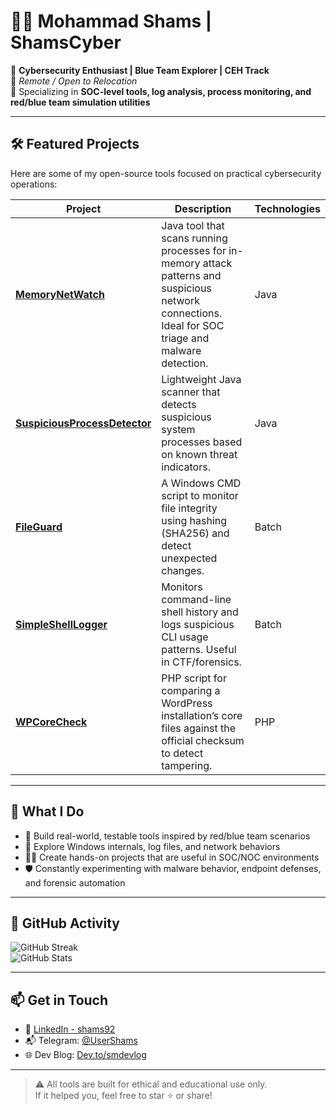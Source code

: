 # 👨‍💻 Mohammad Shams | ShamsCyber

🔐 **Cybersecurity Enthusiast | Blue Team Explorer | CEH Track**  
📍 _Remote / Open to Relocation_  
🧰 Specializing in **SOC-level tools, log analysis, process monitoring, and red/blue team simulation utilities**  

---

## 🛠️ Featured Projects

Here are some of my open-source tools focused on practical cybersecurity operations:

| Project | Description | Technologies |
|--------|-------------|--------------|
| [**MemoryNetWatch**](https://github.com/GTAexcess/MemoryNetWatch) | Java tool that scans running processes for in-memory attack patterns and suspicious network connections. Ideal for SOC triage and malware detection. | Java |
| [**SuspiciousProcessDetector**](https://github.com/GTAexcess/SuspiciousProcessDetector) | Lightweight Java scanner that detects suspicious system processes based on known threat indicators. | Java |
| [**FileGuard**](https://github.com/GTAexcess/FileGuard) | A Windows CMD script to monitor file integrity using hashing (SHA256) and detect unexpected changes. | Batch |
| [**SimpleShellLogger**](https://github.com/GTAexcess/SimpleShellLogger) | Monitors command-line shell history and logs suspicious CLI usage patterns. Useful in CTF/forensics. | Batch |
| [**WPCoreCheck**](https://github.com/GTAexcess/WPCoreCheck) | PHP script for comparing a WordPress installation’s core files against the official checksum to detect tampering. | PHP |

---

## 🎯 What I Do

- 🔎 Build real-world, testable tools inspired by red/blue team scenarios  
- 📁 Explore Windows internals, log files, and network behaviors  
- 👨‍💻 Create hands-on projects that are useful in SOC/NOC environments  
- 🛡️ Constantly experimenting with malware behavior, endpoint defenses, and forensic automation

---

## 📌 GitHub Activity

![GitHub Streak](https://streak-stats.demolab.com?user=ShamsCyber&theme=dark&hide_border=true)  
![GitHub Stats](https://github-readme-stats.vercel.app/api?username=ShamsCyber&show_icons=true&theme=dark&hide_border=true)


---

## 📫 Get in Touch

- 🔗 [LinkedIn - shams92](https://linkedin.com/in/shams92)
- 📬 Telegram: [@UserShams](https://t.me/UserShams)
- 🌐 Dev Blog: [Dev.to/smdevlog](https://dev.to/smdevlog)

---

> ⚠️ All tools are built for ethical and educational use only.  
> If it helped you, feel free to star ⭐ or share!
